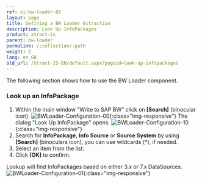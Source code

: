 ```yaml
---
ref: xi-bw-loader-02
layout: page
title: Defining a BW Loader Extraction
description: Look Up InfoPackages
product: xtract-is
parent: bw-loader
permalink: /:collection/:path
weight: 2
lang: en_GB
old_url: /Xtract-IS-EN/default.aspx?pageid=look-up-infopackages
---
```

The following section shows how to use the BW Loader component.

### Look up an InfoPackage
1. Within the main window "Write to SAP BW" click on **[Search]** (binocular icon).
![BWLoader-Configuration-00](/img/content/BWLoader-Configuration-00.png){:class="img-responsive"}
The dialog "Look Up InfoPackage" opens. 
![BWLoader-Configuration-10](/img/content/BWLoader-Configuration-10.png){:class="img-responsive"}
2. Search for **InfoPackage**, **Info Source** or **Source System** by using **[Search]** (binoculars icon), you can use wildcards (*), if needed.
3. Select an item from the list. 
4. Click **[OK]** to confirm.

 Lookup will find InfoPackages based on either 3.x or 7.x DataSources.
![BWLoader-Configuration-01](/img/content/BWLoader-Configuration-01.png){:class="img-responsive"}



